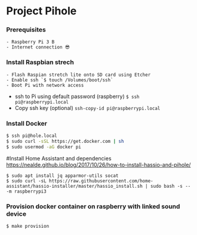 # Project Pihole

### Prerequisites
	- Raspberry Pi 3 B
	- Internet connection 😎

### Install Raspbian strech
	- Flash Raspian stretch lite onto SD card using Etcher
	- Enable ssh `$ touch /Volumes/boot/ssh`
	- Boot Pi with network access
  - ssh to Pi using default password (raspberry) `$ ssh pi@raspberrypi.local`
  - Copy ssh key (optional) `ssh-copy-id pi@raspberrypi.local`

### Install Docker
```sh
$ ssh pi@hole.local
$ sudo curl -sSL https://get.docker.com | sh
$ sudo usermod -aG docker pi
```

#Install Home Assistant and dependencies
https://nealde.github.io/blog/2017/10/26/how-to-install-hassio-and-pihole/
```
$ sudo apt install jq apparmor-utils socat
$ sudo curl -sL https://raw.githubusercontent.com/home-assistant/hassio-installer/master/hassio_install.sh | sudo bash -s -- -m raspberrypi3
```

### Provision docker container on raspberry with linked sound device
```sh
$ make provision
```
